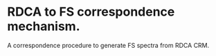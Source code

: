 # RDCA to FS correspondence mechanism.
A correspondence procedure to generate FS spectra from RDCA CRM.
